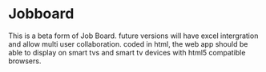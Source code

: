 # Jobboard
This is a beta form of Job Board. future versions will have excel intergration and allow multi user collaboration. coded in html, the web app should be able to display on smart tvs and smart tv devices with html5 compatible browsers.
